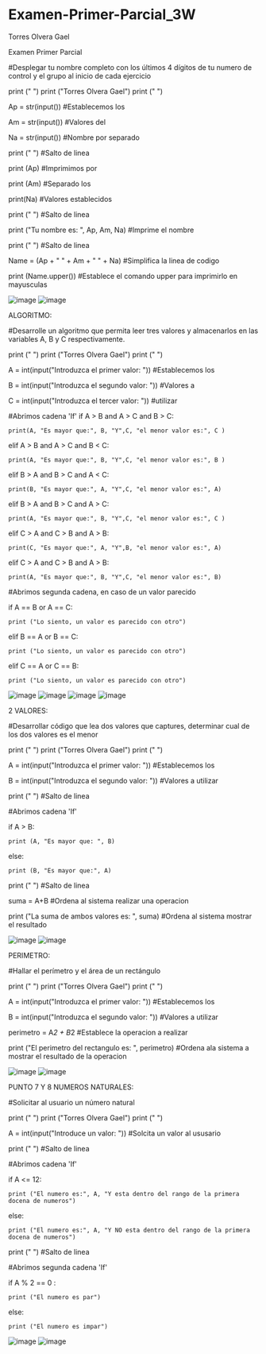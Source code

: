 # Examen-Primer-Parcial_3W

Torres Olvera Gael

Examen Primer Parcial

#Desplegar tu nombre completo con los últimos 4 dígitos de tu numero de control y el grupo al inicio de cada ejercicio

print (" ")
print ("Torres Olvera Gael")
print (" ")

Ap = str(input()) #Establecemos los

Am = str(input()) #Valores del

Na = str(input()) #Nombre por separado

print (" ") #Salto de linea

print (Ap) #Imprimimos por

print (Am) #Separado los

print(Na) #Valores establecidos

print (" ") #Salto de linea

print ("Tu nombre es: ", Ap, Am, Na) #Imprime el nombre

print (" ") #Salto de linea

Name = (Ap + " " + Am + " " + Na) #Simplifica la linea de codigo

print (Name.upper()) #Establece el comando upper para imprimirlo en mayusculas

![image](https://github.com/user-attachments/assets/6ffeda16-28ae-41a7-9588-bdfd635519c1)
![image](https://github.com/user-attachments/assets/89398d27-a4bb-47ca-82e2-93f0f2e25870)

ALGORITMO:

#Desarrolle un algoritmo que permita leer tres valores y almacenarlos en las variables A, B y C respectivamente.

print (" ")
print ("Torres Olvera Gael")
print (" ")

A = int(input("Introduzca el primer valor: ")) #Establecemos los

B = int(input("Introduzca el segundo valor: ")) #Valores a

C = int(input("Introduzca el tercer valor: ")) #utilizar

#Abrimos cadena 'If'
if A > B and A > C and B > C: 

    print(A, "Es mayor que:", B, "Y",C, "el menor valor es:", C )
    
elif A > B and A > C and B < C: 

    print(A, "Es mayor que:", B, "Y",C, "el menor valor es:", B )
    
elif B > A and B > C and A < C:

    print(B, "Es mayor que:", A, "Y",C, "el menor valor es:", A)
    
elif B > A and B > C and A > C:

    print(A, "Es mayor que:", B, "Y",C, "el menor valor es:", C )
    
elif C > A and C > B and A > B:

    print(C, "Es mayor que:", A, "Y",B, "el menor valor es:", A)
    
elif C > A and C > B and  A > B: 

    print(A, "Es mayor que:", B, "Y",C, "el menor valor es:", B)
    

#Abrimos segunda cadena, en caso de un valor parecido

if A == B or A == C:

    print ("Lo siento, un valor es parecido con otro")
    
elif B == A or B == C:

    print ("Lo siento, un valor es parecido con otro")
    
elif C == A or C == B:

    print ("Lo siento, un valor es parecido con otro")

![image](https://github.com/user-attachments/assets/0dab6970-63a5-4c03-b780-664fa5b4cba7)
![image](https://github.com/user-attachments/assets/36c0d80e-898a-4446-9cc1-b6dea32bf109)
![image](https://github.com/user-attachments/assets/4011ddd1-c203-4ae9-9dab-548712e305cb)
![image](https://github.com/user-attachments/assets/6f040a3a-6279-4bee-9240-748580b9118b)

2 VALORES:

#Desarrollar código que lea dos valores que captures, determinar cual de los dos valores es el menor

print (" ")
print ("Torres Olvera Gael")
print (" ")


A = int(input("Introduzca el primer valor: ")) #Establecemos los

B = int(input("Introduzca el segundo valor: ")) #Valores a utilizar

print (" ") #Salto de linea

#Abrimos cadena 'If'

if A > B:

    print (A, "Es mayor que: ", B)
    
else:

    print (B, "Es mayor que:", A)

print (" ") #Salto de linea

suma = A+B #Ordena al sistema realizar una operacion

print ("La suma de ambos valores es: ", suma) #Ordena al sistema mostrar el resultado

![image](https://github.com/user-attachments/assets/4c4d8f27-d5d1-492a-a1df-6870dfc77d26)
![image](https://github.com/user-attachments/assets/80322155-72f7-4867-803c-ce84e74d6214)

PERIMETRO:

#Hallar el perímetro y el área de un rectángulo

print (" ")
print ("Torres Olvera Gael")
print (" ")

A = int(input("Introduzca el primer valor: ")) #Establecemos los

B = int(input("Introduzca el segundo valor: ")) #Valores a utilizar

perimetro = A*2 + B*2 #Establece la operacion a realizar

print ("El perimetro del rectangulo es: ", perimetro) #Ordena ala sistema a mostrar el resultado de la operacion

![image](https://github.com/user-attachments/assets/41c68668-da0d-466e-b32a-9a4f621d414c)
![image](https://github.com/user-attachments/assets/273369de-d776-4384-85db-8ab11d315155)

PUNTO 7 Y 8 NUMEROS NATURALES:

#Solicitar al usuario un número natural

print (" ")
print ("Torres Olvera Gael")
print (" ")

A = int(input("Introduce un valor: ")) #Solcita un valor al ususario

print (" ") #Salto de linea

#Abrimos cadena 'If'

if A <= 12:

    print ("El numero es:", A, "Y esta dentro del rango de la primera docena de numeros")
else:

    print ("El numero es:", A, "Y NO esta dentro del rango de la primera docena de numeros")

print (" ") #Salto de linea

#Abrimos segunda cadena 'If'

if A % 2 == 0 :

    print ("El numero es par")
else:

    print ("El numero es impar")

![image](https://github.com/user-attachments/assets/45b21dd9-1e92-4eac-9f1b-c19b8ae8906e)
![image](https://github.com/user-attachments/assets/edc927c3-76ca-4ec2-b85c-280c1d601dff)

